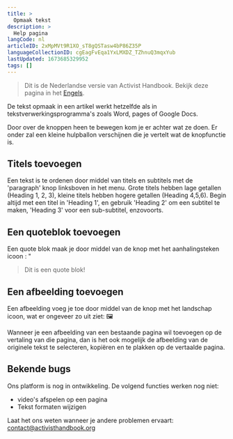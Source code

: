 ```yaml
---
title: >
  Opmaak tekst
description: >
  Help pagina
langCode: nl
articleID: 2xMpMVt9R1XO_sT8gQSTasw4bP86Z35P
languageCollectionID: cgEagFvEqa1YxLMXDZ_TZhnuQ3mqxYub
lastUpdated: 1673685329952
tags: []
---
```


> Dit is de Nederlandse versie van Activist Handbook. Bekijk deze pagina in het [Engels](/support).

De tekst opmaak in een artikel werkt hetzelfde als in tekstverwerkingsprogramma's zoals Word, pages of Google Docs.

Door over de knoppen heen te bewegen kom je er achter wat ze doen. Er onder zal een kleine hulpballon verschijnen die je vertelt wat de knopfunctie is.

<div></div>

## Titels toevoegen

Een tekst is te ordenen door middel van titels en subtitels met de 'paragraph' knop linksboven in het menu. Grote titels hebben lage getallen (Heading 1, 2, 3), kleine titels hebben hogere getallen (Heading 4,5,6). Begin altijd met een titel in 'Heading 1', en gebruik 'Heading 2' om een subtitel te maken, 'Heading 3' voor een sub-subtitel, enzovoorts.

## Een quoteblok toevoegen

Een quote blok maak je door middel van de knop met het aanhalingsteken icoon : "

> Dit is een quote blok!

## Een afbeelding toevoegen

Een afbeelding voeg je toe door middel van de knop met het landschap icoon, wat er ongeveer zo uit ziet: 🖼

Wanneer je een afbeelding van een bestaande pagina wil toevoegen op de vertaling van die pagina, dan is het ook mogelijk de afbeelding van de originele tekst te selecteren, kopiëren en te plakken op de vertaalde pagina.

## Bekende bugs

Ons platform is nog in ontwikkeling. De volgend functies werken nog niet:

-   video's afspelen op een pagina
-   Tekst formaten wijzigen

Laat het ons weten wanneer je andere problemen ervaart: [contact@activisthandbook.org](mailto:contact@activisthandbook.org)